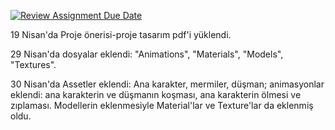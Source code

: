 [![Review Assignment Due Date](https://classroom.github.com/assets/deadline-readme-button-8d59dc4de5201274e310e4c54b9627a8934c3b88527886e3b421487c677d23eb.svg)](https://classroom.github.com/a/gTiETg9a)

19 Nisan'da Proje önerisi-proje tasarım pdf'i yüklendi.

29 Nisan'da dosyalar eklendi: "Animations", "Materials", "Models", "Textures".

30 Nisan'da Assetler eklendi: Ana karakter, mermiler, düşman; animasyonlar eklendi: ana karakterin ve düşmanın koşması, ana karakterin ölmesi ve zıplaması. Modellerin eklenmesiyle Material'lar ve Texture'lar da eklenmiş oldu.
